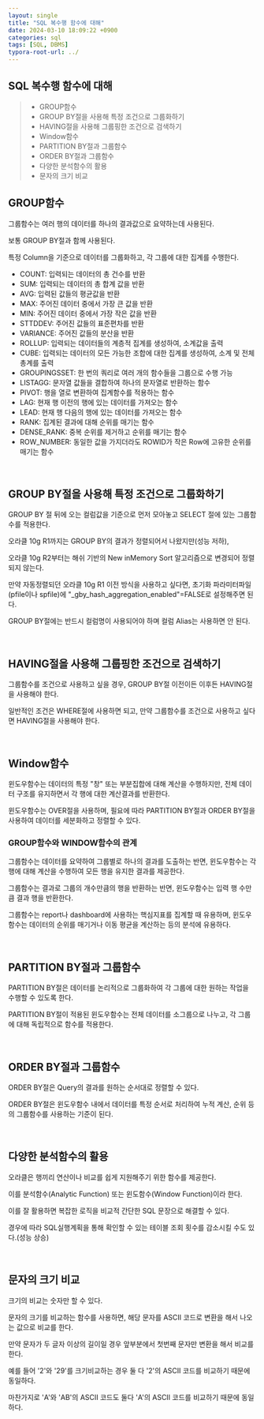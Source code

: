 ```yaml
---
layout: single
title: "SQL 복수행 함수에 대해"
date: 2024-03-10 18:09:22 +0900
categories: sql
tags: [SQL, DBMS]
typora-root-url: ../
---
```


## SQL 복수행 함수에 대해

> - GROUP함수
> - GROUP BY절을 사용해 특정 조건으로 그룹화하기
> - HAVING절을 사용해 그룹핑한 조건으로 검색하기
> - Window함수
> - PARTITION BY절과 그룹함수
> - ORDER BY절과 그룹함수
> - 다양한 분석함수의 활용
> - 문자의 크기 비교

## GROUP함수

그룹함수는 여러 행의 데이터를 하나의 결과값으로 요약하는데 사용된다.

보통 GROUP BY절과 함께 사용된다.

특정 Column을 기준으로 데이터를 그룹화하고, 각 그룹에 대한 집계를 수행한다.

- COUNT: 입력되는 데이터의 총 건수를 반환
- SUM: 입력되는 데이터의 총 합계 값을 반환
- AVG: 입력된 값들의 평균값을 반환
- MAX: 주어진 데이터 중에서 가장 큰 값을 반환
- MIN: 주어진 데이터 중에서 가장 작은 값을 반환
- STTDDEV: 주어진 값들의 표준편차를 반환
- VARIANCE: 주어진 값들의 분산을 반환
- ROLLUP: 입력되는 데이터들의 계층적 집계를 생성하여, 소계값을 출력
- CUBE: 입력되는 데이터의 모든 가능한 조합에 대한 집계를 생성하여, 소계 및 전체 총계를 출력
- GROUPINGSSET: 한 번의 쿼리로 여러 개의 함수들을 그룹으로 수행 가능
- LISTAGG: 문자열 값들을 결합하여 하나의 문자열로 반환하는 함수
- PIVOT: 행을 열로 변환하여 집계함수를 적용하는 함수
- LAG: 현재 행 이전의 행에 있는 데이터를 가져오는 함수
- LEAD: 현재 행 다음의 행에 있는 데이터를 가져오는 함수
- RANK: 집계된 결과에 대해 순위를 매기는 함수
- DENSE_RANK: 중복 순위를 제거하고 순위를 매기는 함수
- ROW_NUMBER: 동일한 값을 가지더라도 ROWID가 작은 Row에 고유한 순위를 매기는 함수

<br>

## GROUP BY절을 사용해 특정 조건으로 그룹화하기

GROUP BY 절 뒤에 오는 컬럼값을 기준으로 먼저 모아놓고 SELECT 절에 있는 그룹함수를 적용한다.

오라클 10g R1까지는 GROUP BY의 결과가 정렬되어서 나왔지만(성능 저하), 

오라클 10g R2부터는 해쉬 기반의 New inMemory Sort 알고리즘으로 변경되어 정렬되지 않는다.

만약 자동정렬되던 오라클 10g R1 이전 방식을 사용하고 싶다면, 초기화 파라미터파일(pfile이나 spfile)에 "_gby_hash_aggregation_enabled"=FALSE로 설정해주면 된다.

GROUP BY절에는 반드시 컬럼명이 사용되어야 하며 컬럼 Alias는 사용하면 안 된다.

<br>

## HAVING절을 사용해 그룹핑한 조건으로 검색하기

그룹함수를 조건으로 사용하고 싶을 경우, GROUP BY절 이전이든 이후든 HAVING절을 사용해야 한다. 

일반적인 조건은 WHERE절에 사용하면 되고, 만약 그룹함수를 조건으로 사용하고 싶다면 HAVING절을 사용해야 한다.

<br>

## Window함수

윈도우함수는 데이터의 특정 "창" 또는 부분집합에 대해  계산을 수행하지만, 전체 데이터 구조를 유지하면서 각 행에 대한 계산결과를 반환한다. 

윈도우함수는 OVER절을 사용하며, 필요에 따라 PARTITION BY절과 ORDER BY절을 사용하여 데이터를 세분화하고 정렬할 수 있다. 

### GROUP함수와 WINDOW함수의 관계

그룹함수는 데이터를 요약하여 그룹별로 하나의 결과를 도출하는 반면, 윈도우함수는 각 행에 대해 계산을 수행하여 모든 행을 유지한 결과를 제공한다.

그룹함수는 결과로 그룹의 개수만큼의 행을 반환하는 반면, 윈도우함수는 입력 행 수만큼 결과 행을 반환한다.

그룹함수는 report나 dashboard에 사용하는 핵심지표를 집계할 때 유용하며, 윈도우함수는 데이터의 순위를 매기거나 이동 평균을 계산하는 등의 분석에 유용하다.

<br>

## PARTITION BY절과 그룹함수

PARTITION BY절은 데이터를 논리적으로 그룹화하여 각 그룹에 대한 원하는 작업을 수행할 수 있도록 한다.

PARTITION BY절이 적용된 윈도우함수는 전체 데이터를 소그룹으로 나누고, 각 그룹에 대해 독립적으로 함수를 적용한다.

<br>

## ORDER BY절과 그룹함수

ORDER BY절은 Query의 결과를 원하는 순서대로 정렬할 수 있다. 

ORDER BY절은 윈도우함수 내에서 데이터를 특정 순서로 처리하여 누적 계산, 순위 등의 그룹함수를 사용하는 기준이 된다.

<br>

## 다양한 분석함수의 활용

오라클은 행끼리 연산이나 비교를 쉽게 지원해주기 위한 함수를 제공한다.

이를 분석함수(Analytic Function) 또는 윈도함수(Window Function)이라 한다.

이를 잘 활용하면 복잡한 로직을 비교적 간단한 SQL 문장으로 해결할 수 있다. 

경우에 따라 SQL실행계획을 통해 확인할 수 있는 테이블 조회 횟수를 감소시킬 수도 있다.(성능 상승)

<br>

## 문자의 크기 비교

크기의 비교는 숫자만 할 수 있다.

문자의 크기를 비교하는 함수를 사용하면, 해당 문자를 ASCII 코드로 변환을 해서 나오는 값으로 비교를 한다.

만약 문자가 두 글자 이상의 길이일 경우 앞부분에서 첫번째 문자만 변환을 해서 비교를 한다.

예를 들어 '2'와 '29'를 크기비교하는 경우 둘 다 '2'의 ASCII 코드를 비교하기 때문에 동일하다. 

마찬가지로 'A'와 'AB'의 ASCII 코드도 둘다 'A'의 ASCII 코드를 비교하기 때문에 동일하다.

<br>
